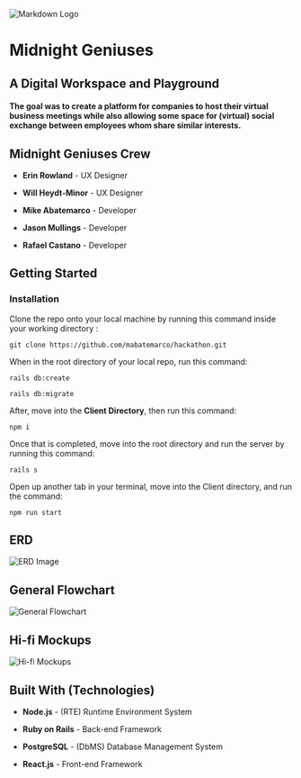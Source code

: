 ![Markdown Logo](https://media.giphy.com/media/BmmfETghGOPrW/giphy.gif)

# Midnight Geniuses
## A Digital Workspace and Playground


#### The goal was to create a platform for companies to host their virtual business meetings while also allowing some space for (virtual) social exchange between employees whom share similar interests. 

## Midnight Geniuses Crew
* **Erin Rowland** - UX Designer

* **Will Heydt-Minor** - UX Designer

* **Mike Abatemarco** - Developer

* **Jason Mullings** - Developer

* **Rafael Castano** - Developer

## Getting Started

### Installation 
 Clone the repo onto your local machine by running this command inside your working directory :
 
```
git clone https://github.com/mabatemarco/hackathon.git
```
When in the root directory of your local repo, run this command:

```
rails db:create

rails db:migrate
```

After, move into the **Client Directory**, then run this command: 
```
npm i
```

Once that is completed, move into the root directory and run the server by running this command: 

```
rails s
```

Open up another tab in your terminal, move into the Client directory, and run the command: 

```
npm run start
```
## ERD
![ERD Image](https://i.imgur.com/EhnVfrQ.png) 

## General Flowchart 

![General Flowchart](https://i.imgur.com/qeK4o5z.png)

## Hi-fi Mockups 
![Hi-fi Mockups](https://i.imgur.com/CJYznko.png)

## Built With (Technologies)

* **Node.js** - (RTE) Runtime Environment System

* **Ruby on Rails** - Back-end Framework

* **PostgreSQL** - (DbMS) Database Management System

* **React.js** - Front-end Framework



